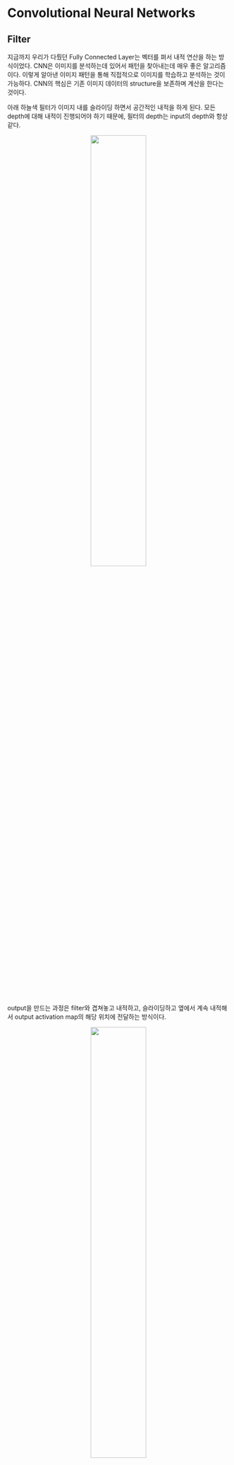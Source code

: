 # Convolutional Neural Networks
## Filter
지금까지 우리가 다뤘던 Fully Connected Layer는 벡터를 펴서 내적 연산을 하는 방식이었다. 
CNN은 이미지를 분석하는데 있어서 패턴을 찾아내는데 매우 좋은 알고리즘이다. 
이렇게 알아낸 이미지 패턴을 통해 직접적으로 이미지를 학습하고 분석하는 것이 가능하다. 
CNN의 핵심은 기존 이미지 데이터의 structure을 보존하며 계산을 한다는 것이다. 

아래 하늘색 필터가 이미지 내를 슬라이딩 하면서 공간적인 내적을 하게 된다. 
모든 depth에 대해 내적이 진행되어야 하기 때문에, 필터의 depth는 input의 depth와 항상 같다. 

<p align="center"><img src="https://github.com/em-1001/AI/assets/80628552/4074bf2a-2918-472c-a78c-b1c2b62adfaa" height="50%" width="50%"></p>

output을 만드는 과정은 filter와 겹쳐놓고 내적하고, 슬라이딩하고 옆에서 계속 내적해서 output activation map의 해당 위치에 전달하는 방식이다. 

<p align="center"><img src="https://github.com/em-1001/AI/assets/80628552/78cc7780-8783-4e1c-bbb1-9b813c25fb52" height="50%" width="50%"></p>

보통 convolution layer은 여러개의 필터를 사용한다. 이렇게 하면 필터마다 다른 특징을 추출할 수 있게 된다. 
한 레이어에서 아래와 같이 자신이 원하는 만큼 필터를 사용할 수 있다. 

<p align="center"><img src="https://github.com/em-1001/AI/assets/80628552/efe4dd14-fb65-47d1-8c77-b689f3b8e912" height="50%" width="50%"></p>

이를 반복하게 되는데, 이 사이사이에 activation, pooling 등이 들어간다. layer는 여러개의 필터를 가지고 있고, 각 필터마다 각각의 출력 map을 만든다. 
여러 레이어들을 거치면서 각 필터들이 계층적으로 학습이 가능해지는 것이다. 

## Kernel 
height와 width이 2 Dim을 sliding 해가면서 weighted sum을 수행한다고 하면 아래와 같이 2D convolution이 되는 것이다. 

<p align="center"><img src="https://github.com/em-1001/AI/assets/80628552/ad6b5846-b15f-4993-b49c-3c7098e582b2" height="60%" width="60%"></p>

아래와 같이 데이터(10x10x3)를 convolution 한다고 하자. 만약 입력이 3D tensor가 입력된다 하더라고 커널이 1Dim 상에서만 sliding 하면 1D convolution이 되는 것이다. 

<p align="center"><img src="https://github.com/em-1001/AI/assets/80628552/2606132a-6c77-4df7-88dc-ade02fd2ad48" height="60%" width="60%"></p>

엄밀히 말하면 앞서 말한 Filter와 Kernel은 차이가 있다. 
 kernel이라는 것은 sliding window 하는 영역에서의 크기이다. 여기에서는 4x4이라고 할 수 있다. filter라는 것은 실제로 kernel이 weighted sum 하는 영역의 크기이다. 여기에서는 4x4x3이라고 할 수 있다. 

4x4kernel에서 color 축으로 쌓인 모든 값들 즉 아래 그림을 토대로 4x4x3 cube모양을 eighted sum을 하여 스칼라 값을 산출해야한다. 즉, 이러한 weighted sum을 하기 위해서 4x4 kernel이 실제로는 4x4x3 이라는 weight를 가지고 있어야 된다. 엄밀히 말하면 kernel과 filter는 다른데 통상적으로 구분하지 않고 사용하게 된다.

특징을 추출하는 Kernel에는 여러가지 종류가 있다. 대표적인 몇가지를 살펴보자. 

### Gaussian Blur Kernel

<p align="center"><img src="https://github.com/em-1001/AI/assets/80628552/2fadf7d3-01eb-41e1-bd2f-494f3e110484" height="250" width="250">　　　　　　　　 
<img src="https://github.com/em-1001/AI/assets/80628552/c00f4c8f-9d18-43cd-923c-74c7e5c24c01" height="250" width="250"></p>

$$
\begin{bmatrix}
1&2&1\\
2&4&2\\
1&2&1\\
\end{bmatrix}
\times \frac{1}{9}　　
Gaussian \ Blur \ Kernel
$$

### Sharpen Kernel 
<p align="center"><img src="https://github.com/em-1001/AI/assets/80628552/2fadf7d3-01eb-41e1-bd2f-494f3e110484" height="250" width="250">　　　　　　　　
<img src="https://github.com/em-1001/AI/assets/80628552/50656c5c-38d8-49de-a8d8-d3826edc2301" height="250" width="250"></p>

$$
\begin{bmatrix}
-1&-1&-1\\
-1&5&-1\\
-1&-1&-1\\
\end{bmatrix}　　
Sharpen \ Kernel
$$

### Vertical Edge, Horizontal Edge Kernel (Sobel x, Sobel y)
<p align="center"><img src="https://github.com/em-1001/AI/assets/80628552/e2bb9ad7-f1e6-46e7-8d07-92a7031fb46e" height="250" width="250">　　　　　　　　
<img src="https://github.com/em-1001/AI/assets/80628552/a71255b9-b386-4c2c-b651-f9ba6cd4d1fc" height="250" width="250"></p>

$$
\begin{bmatrix}
-1&0&1\\
-2&0&2\\
-1&0&1\\
\end{bmatrix}　　
Vertical \ Edge \ Kernel
$$

<p align="center"><img src="https://github.com/em-1001/AI/assets/80628552/e2bb9ad7-f1e6-46e7-8d07-92a7031fb46e" height="250" width="250">　　　　　　　　
<img src="https://github.com/em-1001/AI/assets/80628552/2e01a7cb-e060-48eb-8d8d-73a188bc0641" height="250" width="250"></p>

$$
\begin{bmatrix}
1&2&1\\
0&0&0\\
-1&-2&-1\\
\end{bmatrix}　　
Horizontal \ Edge \ Kernel
$$


<p align="center"><img src="https://github.com/em-1001/AI/assets/80628552/ea1efac9-94aa-4dcc-95a7-069019b61635" height="250" width="250"></p>

$$Sobel \ X \ + \ Sobel \ Y$$

$$
\begin{bmatrix}
1&0&-1\\
0&0&0\\
-1&0&1\\
\end{bmatrix}　　　
\begin{bmatrix}
0&1&0\\
1&-4&1\\
0&1&0\\
\end{bmatrix}　　　
\begin{bmatrix}
-1&-1&-1\\
-1&8&-1\\
-1&-1&-1\\
\end{bmatrix}　　
Edge \ Detection \ Kernels
$$

